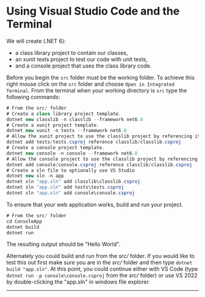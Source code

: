 # Using Visual Studio Code and the Terminal

We will create (.NET 6):
- a class library project to contain our classes, 
- an xunit tests project to test our code with unit tests,
- and a console project that uses the class library code.

Before you begin the `src` folder must be the working folder.
To achieve this right mouse click on the `src` folder and choose `Open in Integrated Terminal`.
From the terminal when your working directory is `src` type the following commands:

```csharp
# From the src/ folder
# Create a class library project template.
dotnet new classlib -n classlib --framework net6.0
# Create a xunit project template.
dotnet new xunit -n tests --framework net6.0
# Allow the xunit project to use the classlib project by referencing it.
dotnet add tests/tests.csproj reference classlib/classlib.csproj
# Create a console project template.
dotnet new console -n console --framework net6.0 
# Allow the console project to use the classlib project by referencing it.
dotnet add console/console.csproj reference classlib/classlib.csproj
# Create a sln file to optionally use VS Studio
dotnet new sln -n app
dotnet sln "app.sln" add classlib\classlib.csproj
dotnet sln "app.sln" add tests\tests.csproj
dotnet sln "app.sln" add console\console.csproj
```

To ensure that your web application works, build and run your project.

```csharp
# From the src/ folder
cd ConsoleApp
dotnet build
dotnet run
```

The resulting output should be "Hello World".

Alternately you could build and run from the *src/* folder. If you would like to test this out first make sure you are in the *src/* folder and then type `dotnet build "app.sln"`. At this point, you could continue either with VS Code (type `dotnet run -p console\console.csproj` from the *src/* folder) or use VS 2022 by double-clicking the "app.sln" in windows file explorer.

---

